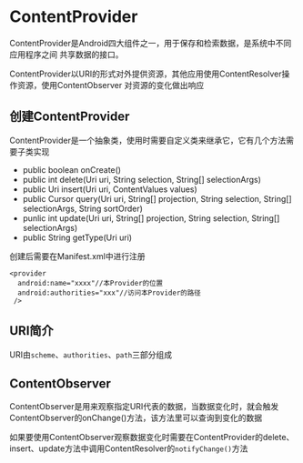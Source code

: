 # ContentProvider

ContentProvider是Android四大组件之一，用于保存和检索数据，是系统中不同应用程序之间
共享数据的接口。

ContentProvider以URI的形式对外提供资源，其他应用使用ContentResolver操作资源，使用ContentObserver
对资源的变化做出响应

## 创建ContentProvider

ContentProvider是一个抽象类，使用时需要自定义类来继承它，它有几个方法需要子类实现
* public boolean onCreate()
* public int delete(Uri uri, String selection, String[] selectionArgs)
* public Uri insert(Uri uri, ContentValues values)
* public Cursor query(Uri uri, String[] projection, String selection, String[] selectionArgs, String sortOrder)
* punlic int update(Uri uri, String[] projection, String selection, String[] selectionArgs)
* public String getType(Uri uri)

创建后需要在Manifest.xml中进行注册
```
<provider
  android:name="xxxx"//本Provider的位置
  android:authorities="xxx"//访问本Provider的路径
 />
```

## URI简介

URI由`scheme`、`authorities`、`path`三部分组成

## ContentObserver

ContentObserver是用来观察指定URI代表的数据，当数据变化时，就会触发ContentObserver的onChange()方法，该方法里可以查询到变化的数据

如果要使用ContentObserver观察数据变化时需要在ContentProvider的delete、insert、update方法中调用ContentResolver的`notifyChange()`方法
